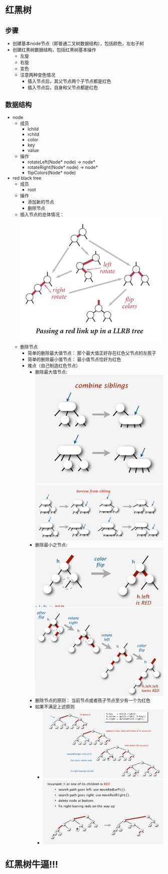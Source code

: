 # 红黑树

## 步骤

- 创建基本node节点（即普通二叉树数据结构），包括颜色，左右子树
- 创建红黑树数据结构，包括红黑树基本操作
    - 左旋
    - 右旋
    - 变色
    - 注意两种变色情况
        - 插入节点后，其父节点两个子节点都是红色
        - 插入节点后，自身和父节点都是红色

## 数据结构

- node
    - 成员
        - lchild
        - rchild
        - color
        - key
        - value
    - 操作
        - rotateLeft(Node* node) -> node*
        - rotateRight(Node* node) -> node*
        - flipColors(Node* node)
- red black tree
    - 成员
        - root
    - 操作
        - 添加新的节点
        - 删除节点
    - 插入节点的总体情况：![image-2021012918163909](./images/image-20210129181639099.png)
    - 删除节点
        - 简单的删除最大值节点： 那个最大值正好存在红色父节点的左孩子
        - 简单的删除最小值节点： 最小值节点恰好为红色
        - 难点（自己制造红色节点）
            - 删除最大值节点: ![image-rotateRight](./images/deletemax1.png)
              ![image-rotateRight](./images/deletemax2.png)
            - 删除最小之节点: ![image-rotateLeft](./images/deletemin1.png)
              ![image-rotateLeft](./images/deletemin2.png)
            - 删除节点的原则： 当前节点或者孩子节点至少有一个为红色
            - 如果不满足上述原则
                - ![img_delete](./images/delete1.png)
                - ![img_delete](./images/delete2.png)

# 红黑树牛逼!!!
